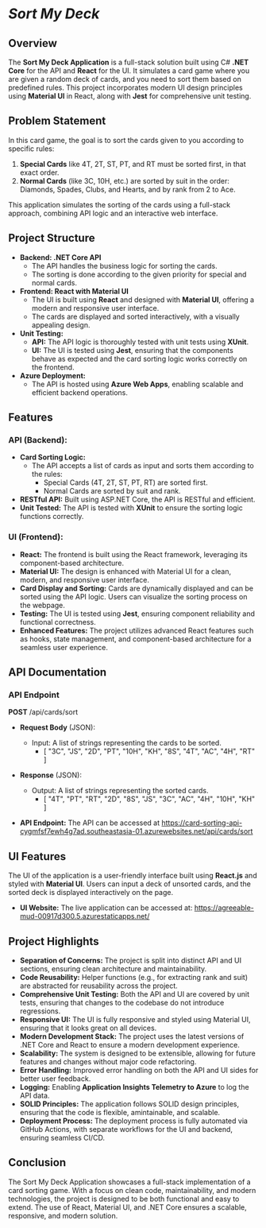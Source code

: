 # ***Sort My Deck***

## Overview
The **Sort My Deck Application** is a full-stack solution built using C# **.NET Core** for the API and **React** for the UI. It simulates a card game where you are given a random deck of cards, and you need to sort them based on predefined rules. This project incorporates modern UI design principles using **Material UI** in React, along with **Jest** for comprehensive unit testing.

## Problem Statement
In this card game, the goal is to sort the cards given to you according to specific rules:
1. **Special Cards** like 4T, 2T, ST, PT, and RT must be sorted first, in that exact order.
2. **Normal Cards** (like 3C, 10H, etc.) are sorted by suit in the order: Diamonds, Spades, Clubs, and Hearts, and by rank from 2 to Ace.

This application simulates the sorting of the cards using a full-stack approach, combining API logic and an interactive web interface.

## Project Structure
  - **Backend: .NET Core API**
    - The API handles the business logic for sorting the cards.
    - The sorting is done according to the given priority for special and normal cards.
  - **Frontend: React with Material UI**
    - The UI is built using **React** and designed with **Material UI**, offering a modern and responsive user interface.
    - The cards are displayed and sorted interactively, with a visually appealing design.
  - **Unit Testing:**
    - **API:** The API logic is thoroughly tested with unit tests using **XUnit**.
    - **UI:** The UI is tested using **Jest**, ensuring that the components behave as expected and the card sorting logic works correctly on the frontend.
  - **Azure Deployment:**
    - The API is hosted using **Azure Web Apps**, enabling scalable and efficient backend operations.

## Features

### API (Backend):

  - **Card Sorting Logic:**
    - The API accepts a list of cards as input and sorts them according to the rules:
      - Special Cards (4T, 2T, ST, PT, RT) are sorted first.
      - Normal Cards are sorted by suit and rank.
  - **RESTful API:** Built using ASP.NET Core, the API is RESTful and efficient.
  - **Unit Tested:** The API is tested with **XUnit** to ensure the sorting logic functions correctly.

### UI (Frontend):

  - **React:** The frontend is built using the React framework, leveraging its component-based architecture.
  - **Material UI:** The design is enhanced with Material UI for a clean, modern, and responsive user interface.
  - **Card Display and Sorting:** Cards are dynamically displayed and can be sorted using the API logic. Users can visualize the sorting process on the webpage.
  - **Testing:** The UI is tested using **Jest**, ensuring component reliability and functional correctness.
  - **Enhanced Features:** The project utilizes advanced React features such as hooks, state management, and component-based architecture for a seamless user experience.

## API Documentation

### API Endpoint

**POST** /api/cards/sort
  - **Request Body** (JSON):
      - Input: A list of strings representing the cards to be sorted.
         - [
          "3C", "JS", "2D", "PT", "10H", "KH", "8S", "4T", "AC", "4H", "RT"
          ]

  - **Response** (JSON):
    - Output: A list of strings representing the sorted cards.
        - [
          "4T", "PT", "RT", "2D", "8S", "JS", "3C", "AC", "4H", "10H", "KH"
          ]

  - **API Endpoint:** The API can be accessed at https://card-sorting-api-cygmfsf7ewh4g7ad.southeastasia-01.azurewebsites.net/api/cards/sort

## UI Features
  The UI of the application is a user-friendly interface built using **React.js** and styled with **Material UI**. Users can input a deck of unsorted cards, and the sorted deck is displayed     interactively on the page.

  - **UI Website:** The live application can be accessed at: https://agreeable-mud-00917d300.5.azurestaticapps.net/

## Project Highlights
  - **Separation of Concerns:** The project is split into distinct API and UI sections, ensuring clean architecture and maintainability.
  - **Code Reusability:** Helper functions (e.g., for extracting rank and suit) are abstracted for reusability across the project.
  - **Comprehensive Unit Testing:** Both the API and UI are covered by unit tests, ensuring that changes to the codebase do not introduce regressions.
  - **Responsive UI:** The UI is fully responsive and styled using Material UI, ensuring that it looks great on all devices.
  - **Modern Development Stack:** The project uses the latest versions of .NET Core and React to ensure a modern development experience.
  - **Scalability:** The system is designed to be extensible, allowing for future features and changes without major code refactoring.
  - **Error Handling:** Improved error handling on both the API and UI sides for better user feedback.
  - **Logging:** Enabling **Application Insights Telemetry to Azure** to log the API data.
  - **SOLID Principles:** The application follows SOLID design principles, ensuring that the code is flexible, amintainable, and scalable.
  - **Deployment Process:** The deployment process is fully automated via GitHub Actions, with separate workflows for the UI and backend, ensuring seamless CI/CD.

## Conclusion
The Sort My Deck Application showcases a full-stack implementation of a card sorting game. With a focus on clean code, maintainability, and modern technologies, the project is designed to be both functional and easy to extend. The use of React, Material UI, and .NET Core ensures a scalable, responsive, and modern solution.
